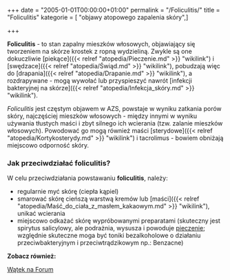 +++
date = "2005-01-01T00:00:00+01:00"
permalink = "/Foliculitis/"
title = "Foliculitis"
kategorie = [ "objawy atopowego zapalenia skóry",]

+++

**Foliculitis** - to stan zapalny mieszków włosowych, objawiający się tworzeniem na skórze krostek z ropną wydzieliną. Zwykle są one dokuczliwie [piekące]({{< relref "atopedia/Pieczenie.md" >}} "wikilink") i [swędzace]({{< relref "atopedia/Świąd.md" >}} "wikilink"), pobudzają więc do [drapania]({{< relref "atopedia/Drapanie.md" >}} "wikilink"), a rozdrapywane - mogą wywołać lub przyspieszyć nawrót [infekcji bakteryjnej na skórze]({{< relref "atopedia/Infekcja_skóry.md" >}} "wikilink").

*Foliculitis* jest częstym objawem w AZS, powstaje w wyniku zatkania porów skóry, najczęściej mieszków włosowych - między innymi w wyniku używania tłustych maści i zbyt silnego ich wcierania (tzw. zalanie mieszków włosowych). Powodować go mogą również maści [sterydowe]({{< relref "atopedia/Kortykosterydy.md" >}} "wikilink") i tacrolimus - bowiem obniżają miejscowo odporność skóry.

### Jak przeciwdziałać foliculitis?

W celu przeciwdziałania powstawaniu **foliculitis**, należy:

-   regularnie myć skórę (ciepła kąpiel)
-   smarować skórę cieńszą warstwą kremów lub [maści]({{< relref "atopedia/Maść_do_ciała_z_masłem_kakaowym.md" >}} "wikilink"), unikać wcierania
-   miejscowo odkażać skórę wypróbowanymi preparatami (skuteczny jest spirytus salicylowy, ale podrażnia, wysusza i powoduje [pieczenie](/atopedia/Pieczenie "wikilink"); względnie skuteczne moga być toniki bezalkoholowe o działaniu przeciwbakteryjnym i przeciwtrądzikowym np.: Benzacne)

**Zobacz również:**

[Wątek na Forum](http://www.atopowe-zapalenie.pl/forum/viewtopic.php?f=3&t=4682)
